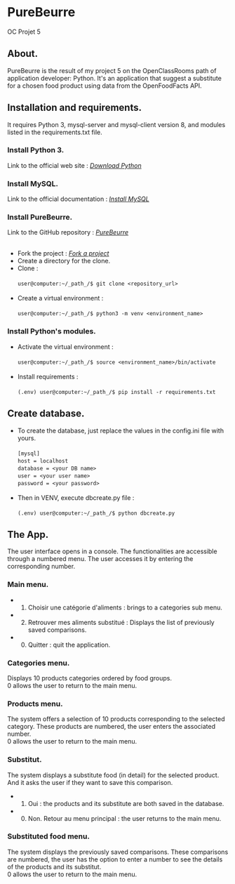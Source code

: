 # PureBeurre
OC Projet 5
## About.
PureBeurre is the result of my project 5 on the OpenClassRooms path of application developer: Python.
It's an application that suggest a substitute for a chosen food product using data from the OpenFoodFacts API.
## Installation and requirements.
It requires Python 3, mysql-server and mysql-client version 8, and modules listed in the requirements.txt file.
### Install Python 3.
Link to the official web site : *[Download Python](https://www.python.org/downloads/)*
### Install MySQL.
Link to the official documentation : *[Install MySQL](https://dev.mysql.com/doc/mysql-installation-excerpt/8.0/en/)*
### Install PureBeurre.
Link to the GitHub repository : *[PureBeurre](https://github.com/screw-pack/PureBeurre.git)*<br><br>
- Fork the project : *[Fork a project](https://guides.github.com/activities/forking/)*<br>
- Create a directory for the clone.<br>
- Clone : <br><br>`user@computer:~/_path_/$ git clone <repository_url>`<br><br>
- Create a virtual environment : <br><br>`user@computer:~/_path_/$ python3 -m venv <environment_name>`<br>
### Install Python's modules.
- Activate the virtual environment : <br><br>`user@computer:~/_path_/$ source <environment_name>/bin/activate`<br><br>
- Install requirements : <br><br>`(.env) user@computer:~/_path_/$ pip install -r requirements.txt`<br>
## Create database.
- To create the database, just replace the values in the config.ini file with yours.<br><br>
`[mysql]`<br>
`host = localhost`<br>
`database = <your DB name>`<br>
`user = <your user name>`<br>
`password = <your password>`<br><br>
- Then in VENV, execute dbcreate.py file : <br><br>`(.env) user@computer:~/_path_/$ python dbcreate.py`<br>
## The App.
The user interface opens in a console.
The functionalities are accessible through a numbered menu.
The user accesses it by entering the corresponding number.
### Main menu.
- 1. Choisir une catégorie d'aliments : brings to a categories sub menu.
- 2. Retrouver mes aliments substitué : Displays the list of previously saved comparisons.
- 0. Quitter : quit the application.
### Categories menu.
Displays 10 products categories ordered by food groups. <br>
0 allows the user to return to the main menu.
### Products menu.
The system offers a selection of 10 products corresponding to the selected category.
These products are numbered, the user enters the associated number. <br>
0 allows the user to return to the main menu.
### Substitut.
The system displays a substitute food (in detail) for the selected product.
And it asks the user if they want to save this comparison. <br>
- 1. Oui : the products and its substitute are both saved in the database.<br>
- 0. Non. Retour au menu principal : the user returns to the main menu.
### Substituted food menu.
The system displays the previously saved comparisons.
These comparisons are numbered, the user has the option to enter a number to see the details of the products and its substitut.<br>
0 allows the user to return to the main menu.
